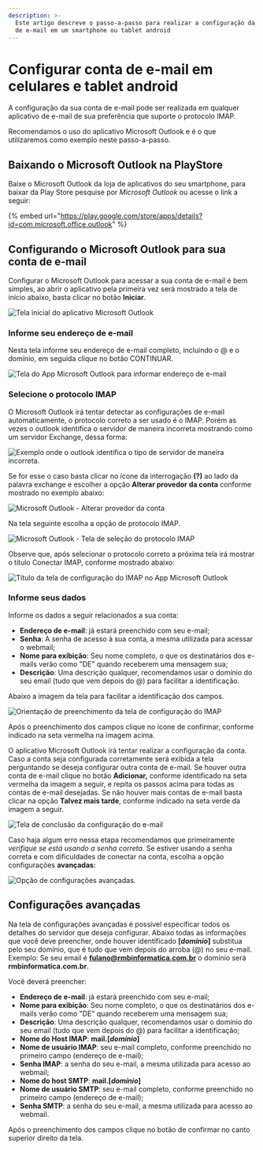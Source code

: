 ```yaml
---
description: >-
  Este artigo descreve o passo-a-passo para realizar a configuração da sua conta
  de e-mail em um smartphone ou tablet android
---
```


# Configurar conta de e-mail em celulares e tablet android

A configuração da sua conta de e-mail pode ser realizada em qualquer aplicativo de e-mail de sua preferência que suporte o protocolo IMAP.

Recomendamos o uso do aplicativo Microsoft Outlook e é o que utilizaremos como exemplo neste passo-a-passo.

## Baixando o Microsoft Outlook na PlayStore

Baixe o Microsoft Outlook da loja de aplicativos do seu smartphone, para baixar da Play Store pesquise por _Microsoft Outlook_ ou acesse o link a seguir:

{% embed url="https://play.google.com/store/apps/details?id=com.microsoft.office.outlook" %}

## Configurando o Microsoft Outlook para sua conta de e-mail

Configurar o Microsoft Outlook para acessar a sua conta de e-mail é bem simples, ao abrir o aplicativo pela primeira vez será mostrado a tela de início abaixo, basta clicar no botão **Iniciar**.

![Tela inicial do aplicativo Microsoft Outlook](../.gitbook/assets/imap01.png)

### Informe seu endereço de e-mail

Nesta tela informe seu endereço de e-mail completo, incluindo o @ e o domínio, em seguida clique no botão CONTINUAR.

![Tela do App Microsoft Outlook para informar endereço de e-mail](../.gitbook/assets/imap02.png)

### Selecione o protocolo IMAP

O Microsoft Outlook irá tentar detectar as configurações de e-mail automaticamente, o protocolo correto a ser usado é o IMAP. Porém as vezes o outlook identifica o servidor de maneira incorreta mostrando como um servidor Exchange, dessa forma:

![Exemplo onde o outlook identifica o tipo de servidor de maneira incorreta.](../.gitbook/assets/imap03.png)

Se for esse o caso basta clicar no ícone da interrogação **(?)** ao lado da palavra exchange e escolher a opção **Alterar provedor da conta** conforme mostrado no exemplo abaixo:

![Microsoft Outlook - Alterar provedor da conta](../.gitbook/assets/imap04.png)

Na tela seguinte escolha a opção de protocolo IMAP.

![Microsoft Outlook - Tela de seleção do protocolo IMAP](../.gitbook/assets/imap05.png)

Observe que, após selecionar o protocolo correto a próxima tela irá mostrar o título Conectar IMAP, conforme mostrado abaixo:

![Título da tela de configuração do IMAP no App Microsoft Outlook](../.gitbook/assets/imap06.png)

### Informe seus dados

Informe os dados a seguir relacionados a sua conta:

* **Endereço de e-mail**: já estará preenchido com seu e-mail;
* **Senha**: A senha de acesso à sua conta, a mesma utilizada para acessar o webmail;
* **Nome para exibição**: Seu nome completo, o que os destinatários dos e-mails verão como "DE" quando receberem uma mensagem sua;
* **Descrição**: Uma descrição qualquer, recomendamos usar o domínio do seu email (tudo que vem depois do @) para facilitar a identificação.

Abaixo a imagem da tela para facilitar a identificação dos campos.

![Orientação de preenchimento da tela de configuração do IMAP](../.gitbook/assets/imap07.png)

Após o preenchimento dos campos clique no ícone de confirmar, conforme indicado na seta vermelha na imagem acima.

O aplicativo Microsoft Outlook irá tentar realizar a configuração da conta. Caso a conta seja configurada corretamente será exibida a tela perguntando se deseja configurar outra conta de e-mail. Se houver outra conta de e-mail clique no botão **Adicionar,** conforme identificado na seta vermelha da imagem a seguir, e repita os passos acima para todas as contas de e-mail desejadas. Se não houver mais contas de e-mail basta clicar na opção **Talvez mais tarde**, conforme indicado na seta verde da imagem a seguir.

![Tela de conclusão da configuração do e-mail](../.gitbook/assets/imap09.png)

Caso haja algum erro nessa etapa recomendamos que primeiramente _verifique se está usando a senha correta_. Se estiver usando a senha correta e com dificuldades de conectar na conta, escolha a opção configurações **avançadas**:

![Opção de configurações avançadas.](../.gitbook/assets/imap08.png)

## Configurações avançadas

Na tela de configurações avançadas é possível especificar todos os detalhes do servidor que deseja configurar. Abaixo todas as informações que você deve preencher, onde houver identificado **\[**_**domínio**_**]** substitua pelo seu domínio, que é tudo que vem depois do arroba (@) no seu e-mail. Exemplo: Se seu email é **fulano@rmbinformatica.com.br** o domínio será **rmbinformatica.com.br**.

Você deverá preencher:

* **Endereço de e-mail**: já estará preenchido com seu e-mail;
* **Nome para exibição**: Seu nome completo, o que os destinatários dos e-mails verão como "DE" quando receberem uma mensagem sua;
* **Descrição**: Uma descrição qualquer, recomendamos usar o domínio do seu email (tudo que vem depois do @) para facilitar a identificação;
* **Nome do Host IMAP**: **mail.\[**_**domínio**_**]**&#x20;
* **Nome de usuário IMAP**: seu e-mail completo, conforme preenchido no primeiro campo (endereço de e-mail);
* **Senha IMAP**: a senha do seu e-mail, a mesma utilizada para acesso ao webmail;
* **Nome do host SMTP**: **mail.\[**_**domínio**_**]**&#x20;
* **Nome de usuário SMTP**: seu e-mail completo, conforme preenchido no primeiro campo (endereço de e-mail);
* **Senha SMTP**: a senha do seu e-mail, a mesma utilizada para acesso ao webmail.

Após o preenchimento dos campos clique no botão de confirmar no canto superior direito da tela.

